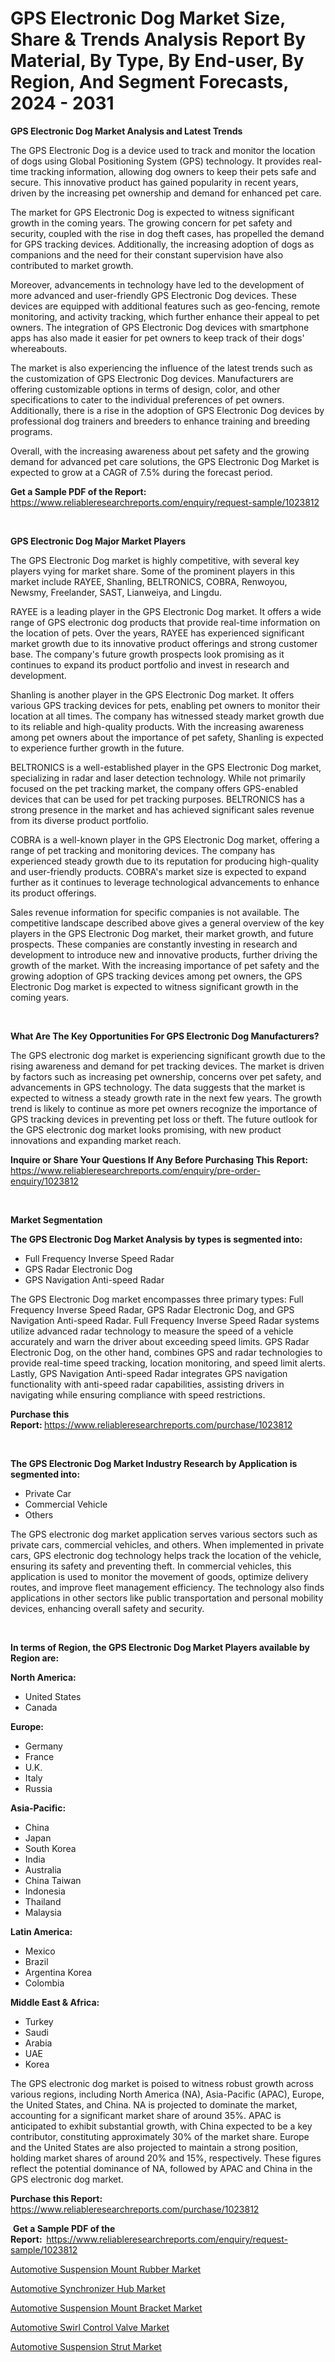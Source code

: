 <p><h1>GPS Electronic Dog Market Size, Share & Trends Analysis Report By Material, By Type, By End-user, By Region, And Segment Forecasts, 2024 - 2031</h1></p><p><strong>GPS Electronic Dog Market Analysis and Latest Trends</strong></p>
<p><p>The GPS Electronic Dog is a device used to track and monitor the location of dogs using Global Positioning System (GPS) technology. It provides real-time tracking information, allowing dog owners to keep their pets safe and secure. This innovative product has gained popularity in recent years, driven by the increasing pet ownership and demand for enhanced pet care.</p><p>The market for GPS Electronic Dog is expected to witness significant growth in the coming years. The growing concern for pet safety and security, coupled with the rise in dog theft cases, has propelled the demand for GPS tracking devices. Additionally, the increasing adoption of dogs as companions and the need for their constant supervision have also contributed to market growth.</p><p>Moreover, advancements in technology have led to the development of more advanced and user-friendly GPS Electronic Dog devices. These devices are equipped with additional features such as geo-fencing, remote monitoring, and activity tracking, which further enhance their appeal to pet owners. The integration of GPS Electronic Dog devices with smartphone apps has also made it easier for pet owners to keep track of their dogs' whereabouts.</p><p>The market is also experiencing the influence of the latest trends such as the customization of GPS Electronic Dog devices. Manufacturers are offering customizable options in terms of design, color, and other specifications to cater to the individual preferences of pet owners. Additionally, there is a rise in the adoption of GPS Electronic Dog devices by professional dog trainers and breeders to enhance training and breeding programs.</p><p>Overall, with the increasing awareness about pet safety and the growing demand for advanced pet care solutions, the GPS Electronic Dog Market is expected to grow at a CAGR of 7.5% during the forecast period.</p></p>
<p><strong>Get a Sample PDF of the Report:&nbsp;</strong> <a href="https://www.reliableresearchreports.com/enquiry/request-sample/1023812">https://www.reliableresearchreports.com/enquiry/request-sample/1023812</a></p>
<p>&nbsp;</p>
<p><strong>GPS Electronic Dog Major Market Players</strong></p>
<p><p>The GPS Electronic Dog market is highly competitive, with several key players vying for market share. Some of the prominent players in this market include RAYEE, Shanling, BELTRONICS, COBRA, Renwoyou, Newsmy, Freelander, SAST, Lianweiya, and Lingdu.</p><p>RAYEE is a leading player in the GPS Electronic Dog market. It offers a wide range of GPS electronic dog products that provide real-time information on the location of pets. Over the years, RAYEE has experienced significant market growth due to its innovative product offerings and strong customer base. The company's future growth prospects look promising as it continues to expand its product portfolio and invest in research and development.</p><p>Shanling is another player in the GPS Electronic Dog market. It offers various GPS tracking devices for pets, enabling pet owners to monitor their location at all times. The company has witnessed steady market growth due to its reliable and high-quality products. With the increasing awareness among pet owners about the importance of pet safety, Shanling is expected to experience further growth in the future.</p><p>BELTRONICS is a well-established player in the GPS Electronic Dog market, specializing in radar and laser detection technology. While not primarily focused on the pet tracking market, the company offers GPS-enabled devices that can be used for pet tracking purposes. BELTRONICS has a strong presence in the market and has achieved significant sales revenue from its diverse product portfolio.</p><p>COBRA is a well-known player in the GPS Electronic Dog market, offering a range of pet tracking and monitoring devices. The company has experienced steady growth due to its reputation for producing high-quality and user-friendly products. COBRA's market size is expected to expand further as it continues to leverage technological advancements to enhance its product offerings.</p><p>Sales revenue information for specific companies is not available. The competitive landscape described above gives a general overview of the key players in the GPS Electronic Dog market, their market growth, and future prospects. These companies are constantly investing in research and development to introduce new and innovative products, further driving the growth of the market. With the increasing importance of pet safety and the growing adoption of GPS tracking devices among pet owners, the GPS Electronic Dog market is expected to witness significant growth in the coming years.</p></p>
<p>&nbsp;</p>
<p><strong>What Are The Key Opportunities For GPS Electronic Dog Manufacturers?</strong></p>
<p><p>The GPS electronic dog market is experiencing significant growth due to the rising awareness and demand for pet tracking devices. The market is driven by factors such as increasing pet ownership, concerns over pet safety, and advancements in GPS technology. The data suggests that the market is expected to witness a steady growth rate in the next few years. The growth trend is likely to continue as more pet owners recognize the importance of GPS tracking devices in preventing pet loss or theft. The future outlook for the GPS electronic dog market looks promising, with new product innovations and expanding market reach.</p></p>
<p><strong>Inquire or Share Your Questions If Any Before Purchasing This Report:</strong> <a href="https://www.reliableresearchreports.com/enquiry/pre-order-enquiry/1023812">https://www.reliableresearchreports.com/enquiry/pre-order-enquiry/1023812</a></p>
<p>&nbsp;</p>
<p><strong>Market Segmentation</strong></p>
<p><strong>The GPS Electronic Dog Market Analysis by types is segmented into:</strong></p>
<p><ul><li>Full Frequency Inverse Speed Radar</li><li>GPS Radar Electronic Dog</li><li>GPS Navigation Anti-speed Radar</li></ul></p>
<p><p>The GPS Electronic Dog market encompasses three primary types: Full Frequency Inverse Speed Radar, GPS Radar Electronic Dog, and GPS Navigation Anti-speed Radar. Full Frequency Inverse Speed Radar systems utilize advanced radar technology to measure the speed of a vehicle accurately and warn the driver about exceeding speed limits. GPS Radar Electronic Dog, on the other hand, combines GPS and radar technologies to provide real-time speed tracking, location monitoring, and speed limit alerts. Lastly, GPS Navigation Anti-speed Radar integrates GPS navigation functionality with anti-speed radar capabilities, assisting drivers in navigating while ensuring compliance with speed restrictions.</p></p>
<p><strong>Purchase this Report:&nbsp;</strong><a href="https://www.reliableresearchreports.com/purchase/1023812">https://www.reliableresearchreports.com/purchase/1023812</a></p>
<p>&nbsp;</p>
<p><strong>The GPS Electronic Dog Market Industry Research by Application is segmented into:</strong></p>
<p><ul><li>Private Car</li><li>Commercial Vehicle</li><li>Others</li></ul></p>
<p><p>The GPS electronic dog market application serves various sectors such as private cars, commercial vehicles, and others. When implemented in private cars, GPS electronic dog technology helps track the location of the vehicle, ensuring its safety and preventing theft. In commercial vehicles, this application is used to monitor the movement of goods, optimize delivery routes, and improve fleet management efficiency. The technology also finds applications in other sectors like public transportation and personal mobility devices, enhancing overall safety and security.</p></p>
<p>&nbsp;</p>
<p><strong>In terms of Region, the GPS Electronic Dog Market Players available by Region are:</strong></p>
<p>
    <p> <strong> North America: </strong>
        <ul>
            <li>United States</li>
            <li>Canada</li>
        </ul>
        </p> 
    <p> <strong> Europe: </strong>
        <ul>
            <li>Germany</li>
            <li>France</li>
            <li>U.K.</li>
            <li>Italy</li>
            <li>Russia</li>
        </ul>
        </p> 
    <p> <strong> Asia-Pacific: </strong>
        <ul>
            <li>China</li>
            <li>Japan</li>
            <li>South Korea</li>
            <li>India</li>
            <li>Australia</li>
            <li>China Taiwan</li>
            <li>Indonesia</li>
            <li>Thailand</li>
            <li>Malaysia</li>
        </ul>
        </p> 
    <p> <strong> Latin America: </strong>
        <ul>
            <li>Mexico</li>
            <li>Brazil</li>
            <li>Argentina Korea</li>
            <li>Colombia</li>
        </ul>
        </p> 
    <p> <strong> Middle East & Africa: </strong>
        <ul>
            <li>Turkey</li>
            <li>Saudi</li>
            <li>Arabia</li>
            <li>UAE</li>
            <li>Korea</li>
        </ul>
    </p>
    </p>
<p><p>The GPS electronic dog market is poised to witness robust growth across various regions, including North America (NA), Asia-Pacific (APAC), Europe, the United States, and China. NA is projected to dominate the market, accounting for a significant market share of around 35%. APAC is anticipated to exhibit substantial growth, with China expected to be a key contributor, constituting approximately 30% of the market share. Europe and the United States are also projected to maintain a strong position, holding market shares of around 20% and 15%, respectively. These figures reflect the potential dominance of NA, followed by APAC and China in the GPS electronic dog market.</p></p>
<p><strong>Purchase this Report: </strong><a href="https://www.reliableresearchreports.com/purchase/1023812">https://www.reliableresearchreports.com/purchase/1023812</a></p>
<p>&nbsp;<strong>Get a Sample PDF of the Report:&nbsp;&nbsp;</strong><a href="https://www.reliableresearchreports.com/enquiry/request-sample/1023812">https://www.reliableresearchreports.com/enquiry/request-sample/1023812</a></p>
<p><strong></strong></p>
<p><p><a href="https://medium.com/@bonniehoppe2023/automotive-suspension-mount-rubber-market-competitive-analysis-market-trends-and-forecast-to-2031-6b47f04e7388">Automotive Suspension Mount Rubber Market</a></p><p><a href="https://medium.com/@bonniehoppe2023/automotive-synchronizer-hub-market-size-market-outlook-and-market-forecast-2024-to-2031-f9f5f2bc5e13">Automotive Synchronizer Hub Market</a></p><p><a href="https://medium.com/@bonniehoppe2023/automotive-suspension-mount-bracket-market-trends-forecast-and-competitive-analysis-to-2031-127735585e17">Automotive Suspension Mount Bracket Market</a></p><p><a href="https://medium.com/@bonniehoppe2023/automotive-swirl-control-valve-market-research-report-its-history-and-forecast-2024-to-2031-f9fe66dc1940">Automotive Swirl Control Valve Market</a></p><p><a href="https://medium.com/@bonniehoppe2023/automotive-suspension-strut-market-exploring-market-share-market-trends-and-future-growth-8112ec0beb76">Automotive Suspension Strut Market</a></p></p>